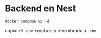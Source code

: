# Backend en Nest

 ```
 docker compose up -d
 ```

 copiar el ```.env.template``` y renombrarlo a ```.env```